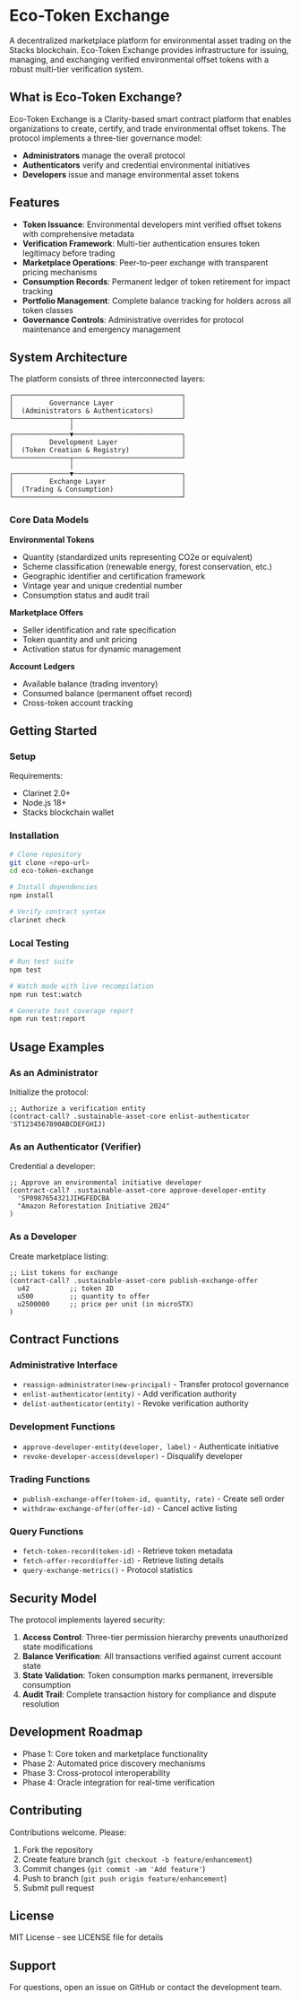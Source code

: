 # Eco-Token Exchange

A decentralized marketplace platform for environmental asset trading on the Stacks blockchain. Eco-Token Exchange provides infrastructure for issuing, managing, and exchanging verified environmental offset tokens with a robust multi-tier verification system.

## What is Eco-Token Exchange?

Eco-Token Exchange is a Clarity-based smart contract platform that enables organizations to create, certify, and trade environmental offset tokens. The protocol implements a three-tier governance model:
- **Administrators** manage the overall protocol
- **Authenticators** verify and credential environmental initiatives
- **Developers** issue and manage environmental asset tokens

## Features

- **Token Issuance**: Environmental developers mint verified offset tokens with comprehensive metadata
- **Verification Framework**: Multi-tier authentication ensures token legitimacy before trading
- **Marketplace Operations**: Peer-to-peer exchange with transparent pricing mechanisms
- **Consumption Records**: Permanent ledger of token retirement for impact tracking
- **Portfolio Management**: Complete balance tracking for holders across all token classes
- **Governance Controls**: Administrative overrides for protocol maintenance and emergency management

## System Architecture

The platform consists of three interconnected layers:

```
┌──────────────────────────────────────────┐
│         Governance Layer                 │
│  (Administrators & Authenticators)       │
└──────────────┬───────────────────────────┘
               │
┌──────────────▼───────────────────────────┐
│         Development Layer                │
│  (Token Creation & Registry)             │
└──────────────┬───────────────────────────┘
               │
┌──────────────▼───────────────────────────┐
│         Exchange Layer                   │
│  (Trading & Consumption)                 │
└──────────────────────────────────────────┘
```

### Core Data Models

**Environmental Tokens**
- Quantity (standardized units representing CO2e or equivalent)
- Scheme classification (renewable energy, forest conservation, etc.)
- Geographic identifier and certification framework
- Vintage year and unique credential number
- Consumption status and audit trail

**Marketplace Offers**
- Seller identification and rate specification
- Token quantity and unit pricing
- Activation status for dynamic management

**Account Ledgers**
- Available balance (trading inventory)
- Consumed balance (permanent offset record)
- Cross-token account tracking

## Getting Started

### Setup

Requirements:
- Clarinet 2.0+
- Node.js 18+
- Stacks blockchain wallet

### Installation

```bash
# Clone repository
git clone <repo-url>
cd eco-token-exchange

# Install dependencies
npm install

# Verify contract syntax
clarinet check
```

### Local Testing

```bash
# Run test suite
npm test

# Watch mode with live recompilation
npm run test:watch

# Generate test coverage report
npm run test:report
```

## Usage Examples

### As an Administrator

Initialize the protocol:
```clarity
;; Authorize a verification entity
(contract-call? .sustainable-asset-core enlist-authenticator 'ST1234567890ABCDEFGHIJ)
```

### As an Authenticator (Verifier)

Credential a developer:
```clarity
;; Approve an environmental initiative developer
(contract-call? .sustainable-asset-core approve-developer-entity 
  'SP0987654321JIHGFEDCBA
  "Amazon Reforestation Initiative 2024"
)
```

### As a Developer

Create marketplace listing:
```clarity
;; List tokens for exchange
(contract-call? .sustainable-asset-core publish-exchange-offer
  u42          ;; token ID
  u500         ;; quantity to offer
  u2500000     ;; price per unit (in microSTX)
)
```

## Contract Functions

### Administrative Interface
- `reassign-administrator(new-principal)` - Transfer protocol governance
- `enlist-authenticator(entity)` - Add verification authority
- `delist-authenticator(entity)` - Revoke verification authority

### Development Functions
- `approve-developer-entity(developer, label)` - Authenticate initiative
- `revoke-developer-access(developer)` - Disqualify developer

### Trading Functions
- `publish-exchange-offer(token-id, quantity, rate)` - Create sell order
- `withdraw-exchange-offer(offer-id)` - Cancel active listing

### Query Functions
- `fetch-token-record(token-id)` - Retrieve token metadata
- `fetch-offer-record(offer-id)` - Retrieve listing details
- `query-exchange-metrics()` - Protocol statistics

## Security Model

The protocol implements layered security:

1. **Access Control**: Three-tier permission hierarchy prevents unauthorized state modifications
2. **Balance Verification**: All transactions verified against current account state
3. **State Validation**: Token consumption marks permanent, irreversible consumption
4. **Audit Trail**: Complete transaction history for compliance and dispute resolution

## Development Roadmap

- Phase 1: Core token and marketplace functionality
- Phase 2: Automated price discovery mechanisms
- Phase 3: Cross-protocol interoperability
- Phase 4: Oracle integration for real-time verification

## Contributing

Contributions welcome. Please:
1. Fork the repository
2. Create feature branch (`git checkout -b feature/enhancement`)
3. Commit changes (`git commit -am 'Add feature'`)
4. Push to branch (`git push origin feature/enhancement`)
5. Submit pull request

## License

MIT License - see LICENSE file for details

## Support

For questions, open an issue on GitHub or contact the development team.
